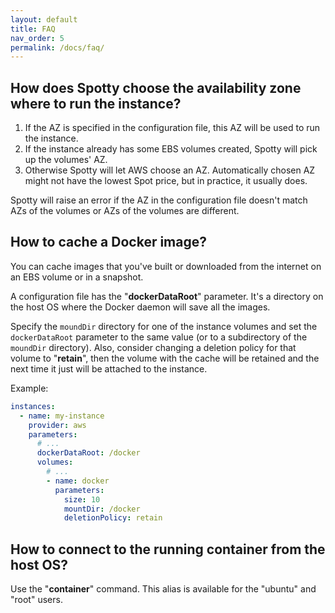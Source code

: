 ```yaml
---
layout: default
title: FAQ
nav_order: 5
permalink: /docs/faq/
---
```


## How does Spotty choose the availability zone where to run the instance?

1. If the AZ is specified in the configuration file, this AZ will be used to run the instance.
2. If the instance already has some EBS volumes created, Spotty will pick up the volumes' AZ.
3. Otherwise Spotty will let AWS choose an AZ. Automatically chosen AZ might not have the 
lowest Spot price, but in practice, it usually does.

Spotty will raise an error if the AZ in the configuration file doesn't match AZs of the volumes 
or AZs of the volumes are different.


## How to cache a Docker image?

You can cache images that you've built or downloaded from the internet on an EBS volume or in a snapshot.

A configuration file has the "__dockerDataRoot__" parameter. It's a directory on the host OS where the Docker 
daemon will save all the images.

Specify the `moundDir` directory for one of the instance volumes and set the `dockerDataRoot` parameter
to the same value (or to a subdirectory of the `moundDir` directory). Also, consider changing a deletion policy
for that volume to "__retain__", then the volume with the cache will be retained and the next time it just will be 
attached to the instance.

Example:
```yaml
instances:
  - name: my-instance
    provider: aws
    parameters:
      # ...
      dockerDataRoot: /docker
      volumes:
        # ...
        - name: docker
          parameters:
            size: 10
            mountDir: /docker
            deletionPolicy: retain
```

## How to connect to the running container from the host OS?

Use the "__container__" command. This alias is available for the "ubuntu" and "root" users.
